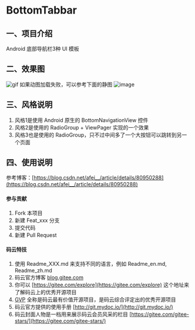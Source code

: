 # BottomTabbar

## 一、项目介绍
Android 底部导航栏3种 UI 模板

## 二、效果图
![gif][1]
如果动图加载失败，可以参考下面的静图
![image][2]

## 三、风格说明
1. 风格1是使用 Android 原生的 BottomNavigationView 控件
2. 风格2是使用的 RadioGroup + ViewPager 实现的一个效果
3. 风格3也是使用的 RadioGroup，只不过中间多了一个大按钮可以跳转到另一个页面

## 四、使用说明
参考博客：[https://blog.csdn.net/afei__/article/details/80950288](https://blog.csdn.net/afei__/article/details/80950288)

#### 参与贡献

1. Fork 本项目
2. 新建 Feat_xxx 分支
3. 提交代码
4. 新建 Pull Request


#### 码云特技

1. 使用 Readme\_XXX.md 来支持不同的语言，例如 Readme\_en.md, Readme\_zh.md
2. 码云官方博客 [blog.gitee.com](https://blog.gitee.com)
3. 你可以 [https://gitee.com/explore](https://gitee.com/explore) 这个地址来了解码云上的优秀开源项目
4. [GVP](https://gitee.com/gvp) 全称是码云最有价值开源项目，是码云综合评定出的优秀开源项目
5. 码云官方提供的使用手册 [http://git.mydoc.io/](http://git.mydoc.io/)
6. 码云封面人物是一档用来展示码云会员风采的栏目 [https://gitee.com/gitee-stars/](https://gitee.com/gitee-stars/)

[1]:https://img-blog.csdn.net/2018070712270484?watermark/2/text/aHR0cHM6Ly9ibG9nLmNzZG4ubmV0L2FmZWlfXw==/font/5a6L5L2T/fontsize/400/fill/I0JBQkFCMA==/dissolve/70
[2]:https://img-blog.csdn.net/20180707122801964?watermark/2/text/aHR0cHM6Ly9ibG9nLmNzZG4ubmV0L2FmZWlfXw==/font/5a6L5L2T/fontsize/400/fill/I0JBQkFCMA==/dissolve/70
